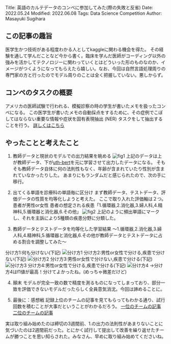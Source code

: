 Title: 英語のカルテデータのコンペに参加してみた(際の失敗と反省)
Date: 2022.05.24
Modified: 2022.06.08
Tags: Data Science Competition
Author: Masayuki Sugihara

## この記事の趣旨
医学生かつ技術がある程度わかる人としてkaggleに関わる機会を得た。
その経験を通して学んだことなど今から書く。臨床を学んだ医師がコーディング以外の強みを活かしてテクノロジーに関わっていくとはどういった形のものなのか、イメージがつくようになってもらえたら嬉しい。なお、今回は自然言語処理周りの専門家の方と行ったのでモデル周りのことは全く把握していない。悪しからず。

## コンペのタスクの概要
アメリカの医師試験で行われる、模擬診察の時の学生が書いたメモを扱ったコンペになる。
この医学生が書いたメモの自動採点をするために、その症例でこぼしてはならない重要な情報や症状を固有表現抽出 (NER) タスクをして抽出することを行う。
[詳しくはこちら](https://www.kaggle.com/code/yufuin/nbme-japanese/notebook)

## やったことと考えたこと
1. 教師データと現状のモデルでの出力結果を眺める
![fig1]({attach}./images/sugihara_figs/sugiharacompe_fig1.png)
上記のデータは上が教師データ、下が[uth-bert](https://github.com/noroka/uth_bert)を元に学習させて出力したデータになる。
そもそも教師データ自体に何の法則性もなく、年齢が含まれていたり性別が含まれていなかったりした。
あまりにもランダムだと感じられたので、次の手に移行。

2. 出てくる単語を診療科の単語毎に区分け
まず教師データ、テストデータ、評価データの性質を均等化しようと考えた。
ここで取り入れた評価軸は２つ。
患者が男性or女性
患者の想定される疾患「1.循環器,2.消化器,3.婦人科,4.精神科,5.循環器と消化器,6.その他」
![fig2]({attach}./images/sugihara_figs/sugiharacompe_fig2.png)
上記のように頻出単語にマークし、それを主訴により5種類の疾患分野に分類した。

3. 教師データとテストデータを均等化した学習結果
〜1.循環器,2.消化器,3.婦人科,4.精神科,5.循環器と消化器,6.その他が教師データとテストデータに占める割合を調整してみた〜

分け方1:何も分けない(下記)
![分け方1]({attach}./images/sugihara_figs/sugiharacompe_fig3.png)
分け方2:男性or女性で分ける,疾患で分けない(下記)
![分け方2]({attach}./images/sugihara_figs/sugiharacompe_fig4.png)
分け方3:男性or女性で分けない,疾患で分ける(下記)
![分け方3]({attach}./images/sugihara_figs/sugiharacompe_fig5.png)
分け方4:男性or女性で分ける,疾患で分ける(下記)
![分け方4]({attach}./images/sugihara_figs/sugiharacompe_fig6.png)
→分け方4はf1値が最高！分けてよかったね。(めっちゃ微差だけど)

4. 顛末
モデルが完全一致の数で精度を測るものになってしまっており、部分一致を評価できないモデルだったらしく全員意気消沈。今回は諦めることに。

5. 最後に：感想戦
記録上位のチームの記事を見てもらってもわかる通り、試行回数を積むことが大事だということがわかるだろう。
[一位のチームの記事](https://www.kaggle.com/competitions/nbme-score-clinical-patient-notes/discussion/323095)
[二位のチームの記事](https://www.kaggle.com/competitions/nbme-score-clinical-patient-notes/discussion/323085)

実は取り組み始めたのは締切の3週間前、1.の出力の法則性があまりないことに気づいたのは2週間前だった。とにかく試行して提出して改善を繰り返せたチームが勝つことを思い知らされた。みなさん、早めに取り組み始めてくださいね。
